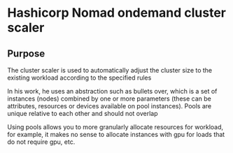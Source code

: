 # Hashicorp Nomad ondemand cluster scaler

## Purpose
The cluster scaler is used to automatically adjust the cluster size to the existing workload according to the specified rules

In his work, he uses an abstraction such as bullets over, which is a set of instances (nodes) combined by one or more parameters (these can be attributes, resources or devices available on pool instances). Pools are unique relative to each other and should not overlap

Using pools allows you to more granularly allocate resources for workload, for example, it makes no sense to allocate instances with gpu for loads that do not require gpu, etc.